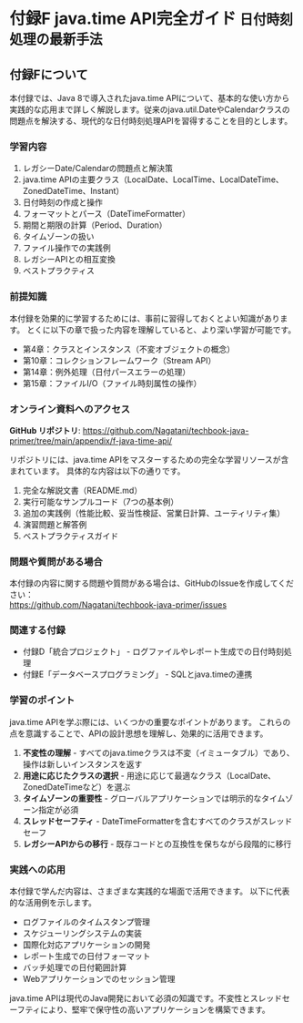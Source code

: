 # <b>付録F</b> <span>java.time API完全ガイド</span> <small>日付時刻処理の最新手法</small>

## 付録Fについて

本付録では、Java 8で導入されたjava.time APIについて、基本的な使い方から実践的な応用まで詳しく解説します。従来のjava.util.DateやCalendarクラスの問題点を解決する、現代的な日付時刻処理APIを習得することを目的とします。

### 学習内容

1. レガシーDate/Calendarの問題点と解決策
2. java.time APIの主要クラス（LocalDate、LocalTime、LocalDateTime、ZonedDateTime、Instant）
3. 日付時刻の作成と操作
4. フォーマットとパース（DateTimeFormatter）
5. 期間と期限の計算（Period、Duration）
6. タイムゾーンの扱い
7. ファイル操作での実践例
8. レガシーAPIとの相互変換
9. ベストプラクティス

### 前提知識

本付録を効果的に学習するためには、事前に習得しておくとよい知識があります。
とくに以下の章で扱った内容を理解していると、より深い学習が可能です。

- 第4章：クラスとインスタンス（不変オブジェクトの概念）
- 第10章：コレクションフレームワーク（Stream API）
- 第14章：例外処理（日付パースエラーの処理）
- 第15章：ファイルI/O（ファイル時刻属性の操作）

### オンライン資料へのアクセス

**GitHub リポジトリ**: https://github.com/Nagatani/techbook-java-primer/tree/main/appendix/f-java-time-api/

リポジトリには、java.time APIをマスターするための完全な学習リソースが含まれています。
具体的な内容は以下の通りです。

1. 完全な解説文書（README.md）
2. 実行可能なサンプルコード（7つの基本例）
3. 追加の実践例（性能比較、妥当性検証、営業日計算、ユーティリティ集）
4. 演習問題と解答例
5. ベストプラクティスガイド

### 問題や質問がある場合

本付録の内容に関する問題や質問がある場合は、GitHubのIssueを作成してください：<br>
https://github.com/Nagatani/techbook-java-primer/issues

### 関連する付録

- 付録D「統合プロジェクト」 - ログファイルやレポート生成での日付時刻処理
- 付録E「データベースプログラミング」 - SQLとjava.timeの連携

### 学習のポイント

java.time APIを学ぶ際には、いくつかの重要なポイントがあります。
これらの点を意識することで、APIの設計思想を理解し、効果的に活用できます。

1. **不変性の理解** - すべてのjava.timeクラスは不変（イミュータブル）であり、操作は新しいインスタンスを返す
2. **用途に応じたクラスの選択** - 用途に応じて最適なクラス（LocalDate、ZonedDateTimeなど）を選ぶ
3. **タイムゾーンの重要性** - グローバルアプリケーションでは明示的なタイムゾーン指定が必須
4. **スレッドセーフティ** - DateTimeFormatterを含むすべてのクラスがスレッドセーフ
5. **レガシーAPIからの移行** - 既存コードとの互換性を保ちながら段階的に移行

### 実践への応用

本付録で学んだ内容は、さまざまな実践的な場面で活用できます。
以下に代表的な活用例を示します。

- ログファイルのタイムスタンプ管理
- スケジューリングシステムの実装
- 国際化対応アプリケーションの開発
- レポート生成での日付フォーマット
- バッチ処理での日付範囲計算
- Webアプリケーションでのセッション管理

java.time APIは現代のJava開発において必須の知識です。不変性とスレッドセーフティにより、堅牢で保守性の高いアプリケーションを構築できます。